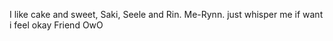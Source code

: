 I like cake and sweet, Saki, Seele and Rin.
Me-Rynn.
just whisper me if want i feel okay
Friend OwO
